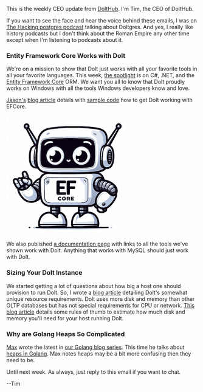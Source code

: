 This is the weekly CEO update from [DoltHub](https://www.dolthub.com/). I'm Tim, the CEO of DoltHub. 

If you want to see the face and hear the voice behind these emails, I was on [The Hacking postgres podcast](https://www.youtube.com/watch?v=u1a5ovDUBsM) talking about Doltgres. And yes, I really like history podcasts but I don't think about the Roman Empire any other time except when I'm listening to podcasts about it.

### Entity Framework Core Works with Dolt

We're on a mission to show that Dolt just works with all your favorite tools in all your favorite languages. This week, [the spotlight](https://www.dolthub.com/blog/2023-12-04-works-with-dolt-efcore/) is on C#, .NET, and the [Entity Framework Core](https://learn.microsoft.com/en-us/ef/core/) ORM. We want you all to know that Dolt proudly works on Windows with all the tools Windows developers know and love.

[Jason's](https://www.dolthub.com/team#jason) [blog article](https://www.dolthub.com/blog/2023-12-04-works-with-dolt-efcore/) details with [sample code](https://github.com/dolthub/efcore-sample) how to get Dolt working with EFCore.

[![EFCore](../images/ef-core-robot.png)](https://www.dolthub.com/blog/2023-12-04-works-with-dolt-efcore/)

We also published [a documentation page](https://docs.dolthub.com/guides/dolt-tested-apps) with links to all the tools we've shown work with Dolt. Anything that works with MySQL should just work with Dolt.

### Sizing Your Dolt Instance

We started getting a lot of questions about how big a host one should provision to run Dolt. So, I wrote a [blog article](https://www.dolthub.com/blog/2023-12-06-sizing-your-dolt-instance/) detailing Dolt's somewhat unique resource requirements. Dolt uses more disk and memory than other OLTP databases but has not special requirements for CPU or network. [This blog article](https://www.dolthub.com/blog/2023-12-06-sizing-your-dolt-instance/) details some rules of thumb to estimate how much disk and memory you'll need for your host running Dolt.

### Why are Golang Heaps So Complicated

[Max](https://www.dolthub.com/team#max) wrote the latest in [our Golang blog series](https://www.dolthub.com/blog/?q=golang). This time he talks about [heaps in Golang](https://www.dolthub.com/blog/2023-12-01-why-are-go-heaps-confusing/). Max notes heaps may be a bit more confusing then they need to be.

Until next week. As always, just reply to this email if you want to chat.

--Tim
